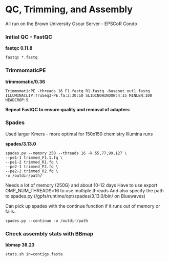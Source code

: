 # QC, Trimming, and Assembly

All run on the Brown University Oscar Server - EPSCoR Condo

### Initial QC - FastQC

**fastqc 0.11.8**
```
fastqc *.fastq
```

### TrimmomaticPE

**trimmomatic/0.36**
```
TrimmomaticPE -threads 16 F1.fastq R1.fastq -baseout out1.fastq ILLUMINACLIP:TruSeq3-PE.fa:2:30:10 SLIDINGWINDOW:4:15 MINLEN:100 HEADCROP:5 
```

**Repeat FastQC to ensure quality and removal of adapters**

### Spades

Used larger Kmers - more optimal for 150x150 chemistry Illumina runs

**spades/3.13.0**
```
spades.py --memory 250 --threads 16 -k 55,77,99,127 \
--pe1-1 trimmed_F1.1.fq \
--pe1-2 trimmed_R1.fq \
--pe2-1 trimmed_F2.fq \
--pe2-2 trimmed_R2.fq \
-o /outdir/path/
```
Needs a lot of memory (250G) and about 10-12 days 
Have to use export OMP_NUM_THREADS=16 to use multiple threads 
And also specify the path to spades.py (/gpfs/runtime/opt/spades/3.13.0/bin/ on Bluewaves)

Can pick up spades with the continue function if it runs out of memory or fails..
```
spades.py --continue -o /outdir/path
```

### Check assembly stats with BBmap

**bbmap 38.23**
```
stats.sh in=contigs.fasta
```
